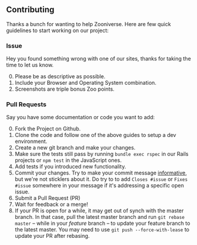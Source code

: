 ## Contributing

Thanks a bunch for wanting to help Zooniverse. Here are few quick guidelines to start working on our project:

### Issue

Hey you found something wrong with one of our sites, thanks for taking the time to let us know.

0. Please be as descriptive as possible.
0. Include your Browser and Operating System combination.
0. Screenshots are triple bonus Zoo points.

### Pull Requests

Say you have some documentation or code you want to add:

0. Fork the Project on Github.
0. Clone the code and follow one of the above guides to setup a dev environment.
0. Create a new git branch and make your changes.
0. Make sure the tests still pass by running `bundle exec rspec` in our Rails projects or `npm test` in the JavaScript ones.
0. Add tests if you introduced new functionality.
0. Commit your changes. Try to make your commit message [informative](http://tbaggery.com/2008/04/19/a-note-about-git-commit-messages.html), but we're not sticklers about it. Do try to to add `Closes #issue` or `Fixes #issue` somewhere in your message if it's addressing a specific open issue.
0. Submit a Pull Request (PR)
0. Wait for feedback or a merge!
0. If your PR is open for a while, it may get out of synch with the master branch. In that case, pull the latest master branch and run `git rebase master` – while in your _feature_ branch – to update your feature branch to the latest master. You may need to use `git push --force-with-lease` to update your PR after rebasing.
